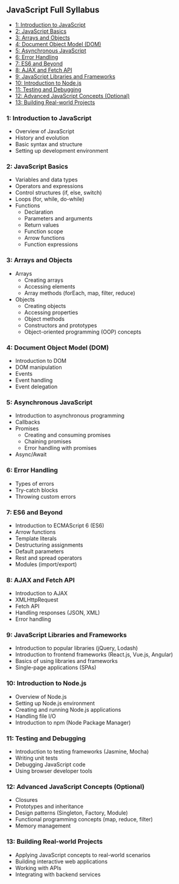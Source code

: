 <!-- TOC start (generated with https://github.com/derlin/bitdowntoc) -->
## JavaScript Full Syllabus

- [1: Introduction to JavaScript](#section-1-introduction-to-javascript)
- [2: JavaScript Basics](#section-2-javascript-basics)
- [3: Arrays and Objects](#section-3-arrays-and-objects)
- [4: Document Object Model (DOM)](#section-4-document-object-model-dom)
- [5: Asynchronous JavaScript](#section-5-asynchronous-javascript)
- [6: Error Handling](#section-6-error-handling)
- [7: ES6 and Beyond](#section-7-es6-and-beyond)
- [8: AJAX and Fetch API](#section-8-ajax-and-fetch-api)
- [9: JavaScript Libraries and Frameworks](#section-9-javascript-libraries-and-frameworks)
- [10: Introduction to Node.js](#section-10-introduction-to-nodejs)
- [11: Testing and Debugging](#section-11-testing-and-debugging)
- [12: Advanced JavaScript Concepts (Optional)](#section-12-advanced-javascript-concepts-optional)
- [13: Building Real-world Projects](#section-13-building-real-world-projects)

<!-- TOC end -->

### 1: Introduction to JavaScript
- Overview of JavaScript
- History and evolution
- Basic syntax and structure
- Setting up development environment

### 2: JavaScript Basics
- Variables and data types
- Operators and expressions
- Control structures (if, else, switch)
- Loops (for, while, do-while)
- Functions
  - Declaration
  - Parameters and arguments
  - Return values
  - Function scope
  - Arrow functions
  - Function expressions

### 3: Arrays and Objects
- Arrays
  - Creating arrays
  - Accessing elements
  - Array methods (forEach, map, filter, reduce)
- Objects
  - Creating objects
  - Accessing properties
  - Object methods
  - Constructors and prototypes
  - Object-oriented programming (OOP) concepts

### 4: Document Object Model (DOM)
- Introduction to DOM
- DOM manipulation
- Events
- Event handling
- Event delegation

### 5: Asynchronous JavaScript
- Introduction to asynchronous programming
- Callbacks
- Promises
  - Creating and consuming promises
  - Chaining promises
  - Error handling with promises
- Async/Await

### 6: Error Handling
- Types of errors
- Try-catch blocks
- Throwing custom errors

### 7: ES6 and Beyond
- Introduction to ECMAScript 6 (ES6)
- Arrow functions
- Template literals
- Destructuring assignments
- Default parameters
- Rest and spread operators
- Modules (import/export)

### 8: AJAX and Fetch API
- Introduction to AJAX
- XMLHttpRequest
- Fetch API
- Handling responses (JSON, XML)
- Error handling

### 9: JavaScript Libraries and Frameworks
- Introduction to popular libraries (jQuery, Lodash)
- Introduction to frontend frameworks (React.js, Vue.js, Angular)
- Basics of using libraries and frameworks
- Single-page applications (SPAs)

### 10: Introduction to Node.js
- Overview of Node.js
- Setting up Node.js environment
- Creating and running Node.js applications
- Handling file I/O
- Introduction to npm (Node Package Manager)

### 11: Testing and Debugging
- Introduction to testing frameworks (Jasmine, Mocha)
- Writing unit tests
- Debugging JavaScript code
- Using browser developer tools

### 12: Advanced JavaScript Concepts (Optional)
- Closures
- Prototypes and inheritance
- Design patterns (Singleton, Factory, Module)
- Functional programming concepts (map, reduce, filter)
- Memory management

### 13: Building Real-world Projects
- Applying JavaScript concepts to real-world scenarios
- Building interactive web applications
- Working with APIs
- Integrating with backend services
